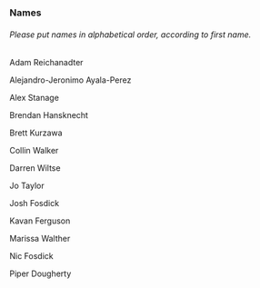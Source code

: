 ### Names
###### *Please put names in alphabetical order, according to first name.*

Adam Reichanadter

Alejandro-Jeronimo Ayala-Perez

Alex Stanage

Brendan Hansknecht

Brett Kurzawa

Collin Walker

Darren Wiltse

Jo Taylor

Josh Fosdick

Kavan Ferguson

Marissa Walther

Nic Fosdick

Piper Dougherty

